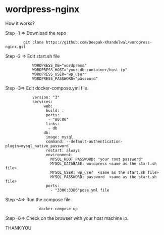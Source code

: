 # wordpress-nginx

How it works?


Step -1 => Download the repo 


            git clone https://github.com/Deepak-Khandelwal/wordpress-nginx.git

Step -2 => Edit start.sh file
             
                WORDPRESS_DB="wordpress"
                WORDPRESS_HOST="your-db-container/host ip"
                WORDPRESS_USER="wp_user"
                WORDPRESS_PASSWORD="password"
                
                
 Step -3=> Edit docker-compose.yml file.
                
                version: "3"
                services:
                     web:
                      build: .
                      ports:
                       - "80:80"
                      links:
                       - db
                     db:
                      image: mysql
                      command: --default-authentication-plugin=mysql_native_password
                      restart: always
                      environment:
                        MYSQL_ROOT_PASSWORD: "your root password"
                        MYSQL_DATABASE: wordpress <same as the start.sh file>
                        MYSQL_USER: wp_user  <same as the start.sh file>
                        MYSQL_PASSWORD: password  <same as the start.sh file>
                      ports:
                        - "3306:3306"pose.yml file
  
  Step -4=> Run the compose file.          
                  
                   docker-compose up
    
  Step -6=> Check on the browser with your host machine ip.
  
  THANK-YOU
           
           
